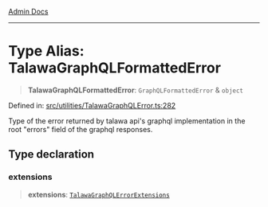 [Admin Docs](/)

***

# Type Alias: TalawaGraphQLFormattedError

> **TalawaGraphQLFormattedError**: `GraphQLFormattedError` & `object`

Defined in: [src/utilities/TalawaGraphQLError.ts:282](https://github.com/NishantSinghhhhh/talawa-api/blob/502aef4080ad9777c9b76e051d199e7a956ceecc/src/utilities/TalawaGraphQLError.ts#L282)

Type of the error returned by talawa api's graphql implementation in the root "errors" field of the graphql responses.

## Type declaration

### extensions

> **extensions**: [`TalawaGraphQLErrorExtensions`](TalawaGraphQLErrorExtensions.md)
